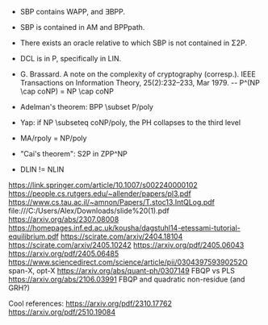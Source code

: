 * SBP contains WAPP, and ∃BPP.
 * SBP is contained in AM and BPPpath.
 * There exists an oracle relative to which SBP is not contained in Σ2P.

 * DCL is in P, specifically in LIN.

 * G. Brassard. A note on the complexity of cryptography (corresp.). IEEE Transactions on
Information Theory, 25(2):232–233, Mar 1979. -- P^(NP \cap coNP) = NP \cap coNP
 * Adelman's theorem: BPP \subset P/poly
 * Yap: if NP \subseteq coNP/poly, the PH collapses to the third level
 * MA/rpoly = NP/poly
 * "Cai's theorem": S2P in ZPP^NP
 * DLIN != NLIN

https://link.springer.com/article/10.1007/s002240000102
https://people.cs.rutgers.edu/~allender/papers/pl3.pdf
https://www.cs.tau.ac.il/~amnon/Papers/T.stoc13.IntQLog.pdf
file:///C:/Users/Alex/Downloads/slide%20(1).pdf
https://arxiv.org/abs/2307.08008
https://homepages.inf.ed.ac.uk/kousha/dagstuhl14-etessami-tutorial-equilibrium.pdf
https://scirate.com/arxiv/2404.18104
https://scirate.com/arxiv/2405.10242
https://arxiv.org/pdf/2405.06043
https://arxiv.org/pdf/2405.06485
https://www.sciencedirect.com/science/article/pii/030439759390252O span-X, opt-X
https://arxiv.org/abs/quant-ph/0307149 FBQP vs PLS
https://arxiv.org/abs/2106.03991 FBQP and quadratic non-residue (and GRH?)

Cool references:
https://arxiv.org/pdf/2310.17762
https://arxiv.org/pdf/2510.19084